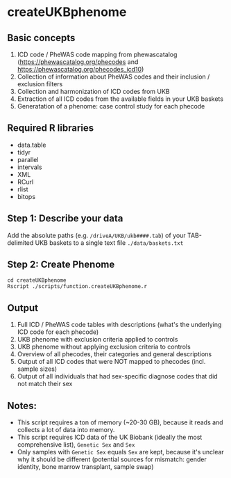 # createUKBphenome

## Basic concepts
1. ICD code / PheWAS code mapping from phewascatalog (https://phewascatalog.org/phecodes and https://phewascatalog.org/phecodes_icd10)  
2. Collection of information about PheWAS codes and their inclusion / exclusion filters  
3. Collection and harmonization of ICD codes from UKB
4. Extraction of all ICD codes from the available fields in your UKB baskets  
5. Generatation of a phenome: case control study for each phecode

## Required R libraries
- data.table
- tidyr
- parallel
- intervals
- XML
- RCurl
- rlist
- bitops

## Step 1: Describe your data
Add the absolute paths (e.g. `/driveA/UKB/ukb####.tab`) of your TAB-delimited UKB baskets to a single text file `./data/baskets.txt`

## Step 2: Create Phenome
`cd createUKBphenome`  
`Rscript ./scripts/function.createUKBphenome.r`

## Output
1. Full ICD / PheWAS code tables with descriptions (what's the underlying ICD code for each phecode)
2. UKB phenome with exclusion criteria applied to controls 
3. UKB phenome without applying exclusion criteria to controls
4. Overview of all phecodes, their categories and general descriptions
5. Output of all ICD codes that were NOT mapped to phecodes (incl. sample sizes)
6. Output of all individuals that had sex-specific diagnose codes that did not match their sex

## Notes:
- This script requires a ton of memory (~20-30 GB), because it reads and collects a lot of data into memory.
- This script requires ICD data of the UK Biobank (ideally the most comprehensive list), `Genetic Sex` and `Sex`
- Only samples with `Genetic Sex` equals `Sex` are kept, because it's unclear why it should be different (potential sources for mismatch: gender identity, bone marrow transplant, sample swap)
